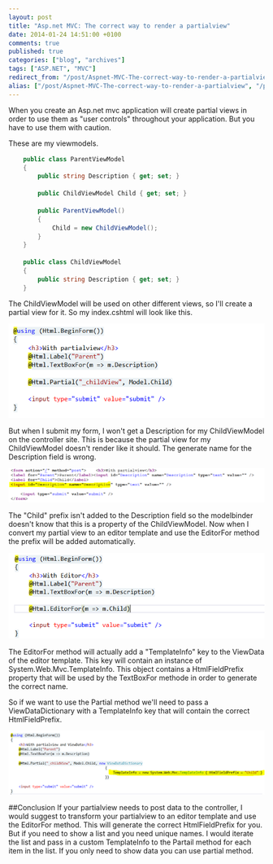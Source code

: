 ```yaml
---
layout: post
title: "Asp.net MVC: The correct way to render a partialview"
date: 2014-01-24 14:51:00 +0100
comments: true
published: true
categories: ["blog", "archives"]
tags: ["ASP.NET", "MVC"]
redirect_from: "/post/Aspnet-MVC-The-correct-way-to-render-a-partialview"
alias: ["/post/Aspnet-MVC-The-correct-way-to-render-a-partialview", "/post/aspnet-mvc-the-correct-way-to-render-a-partialview"]
---
```

When you create an Asp.net mvc application will create partial views in order to use them as "user controls" throughout your application. But you have to use them with caution.

These are my viewmodels.

```csharp
    public class ParentViewModel
    {
        public string Description { get; set; }

        public ChildViewModel Child { get; set; }

        public ParentViewModel()
        {
            Child = new ChildViewModel();
        }
    }

    public class ChildViewModel
    {
        public string Description { get; set; }
    }
```

The ChildViewModel will be used on other different views, so I'll create a partial view for it. So my index.cshtml will look like this.

![image](/images/2014-01-24-aspnet-mvc-the-correct-way-to-render-a-partialview/image.png)

But when I submit my form, I won't get a Description for my ChildViewModel on the controller site. This is because the partial view for my ChildViewModel doesn't render like it should. The generate name for the Description field is wrong.

![image](/images/2014-01-24-aspnet-mvc-the-correct-way-to-render-a-partialview/image_1.png)

The "Child" prefix isn't added to the Description field so the modelbinder doesn't know that this is a property of the ChildViewModel.
Now when I convert my partial view to an editor template and use the EditorFor method the prefix will be added automatically.

![image](/images/2014-01-24-aspnet-mvc-the-correct-way-to-render-a-partialview/image_2.png)

The EditorFor method will actually add a "TemplateInfo" key to the ViewData of the editor template. This key will contain an instance of System.Web.Mvc.TemplateInfo. This object contains a HtmlFieldPrefix property that will be used by the TextBoxFor methode in order to generate the correct name.


So if we want to use the Partial method we'll need to pass a ViewDataDictionary with a TemplateInfo key that will contain the correct HtmlFieldPrefix.

![image](/images/2014-01-24-aspnet-mvc-the-correct-way-to-render-a-partialview/image_4.png)

##Conclusion
If your partialview needs to post data to the controller, I would suggest to transform your partialview to an editor template and use the EditorFor method. This will generate the correct HtmlFieldPrefix for you. But if you need to show a list and you need unique names. I would iterate the list and pass in a custom TemplateInfo to the Partail method for each item in the list. If you only need to show data you can use partial method.
